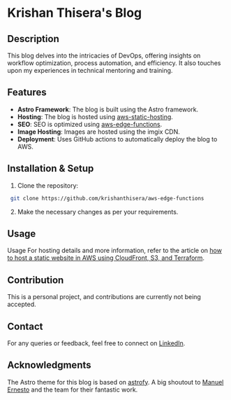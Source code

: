 # Krishan Thisera's Blog

## Description

This blog delves into the intricacies of DevOps, offering insights on workflow optimization, process automation, and efficiency. It also touches upon my experiences in technical mentoring and training.

## Features

- **Astro Framework**: The blog is built using the Astro framework.
- **Hosting**: The blog is hosted using [aws-static-hosting](https://github.com/krishanthisera/aws-static-hosting).
- **SEO**: SEO is optimized using [aws-edge-functions](https://github.com/krishanthisera/aws-edge-functions).
- **Image Hosting**: Images are hosted using the imgix CDN.
- **Deployment**: Uses GitHub actions to automatically deploy the blog to AWS.

## Installation & Setup

1. Clone the repository:

  ```bash
   git clone https://github.com/krishanthisera/aws-edge-functions

  ```

2. Make the necessary changes as per your requirements.

## Usage

Usage
For hosting details and more information, refer to the article on [how to host a static website in AWS using CloudFront, S3, and Terraform](https://dev.to/krishanthisera/host-a-static-website-in-aws-using-cloudfront-s3-and-terraform-hgg).

## Contribution

This is a personal project, and contributions are currently not being accepted.

## Contact

For any queries or feedback, feel free to connect on [LinkedIn](https://www.linkedin.com/in/krishan-thisera/).

## Acknowledgments

The Astro theme for this blog is based on [astrofy](https://github.com/manuelernestog/astrofy). A big shoutout to [Manuel Ernesto](https://github.com/manuelernestog) and the team for their fantastic work.
